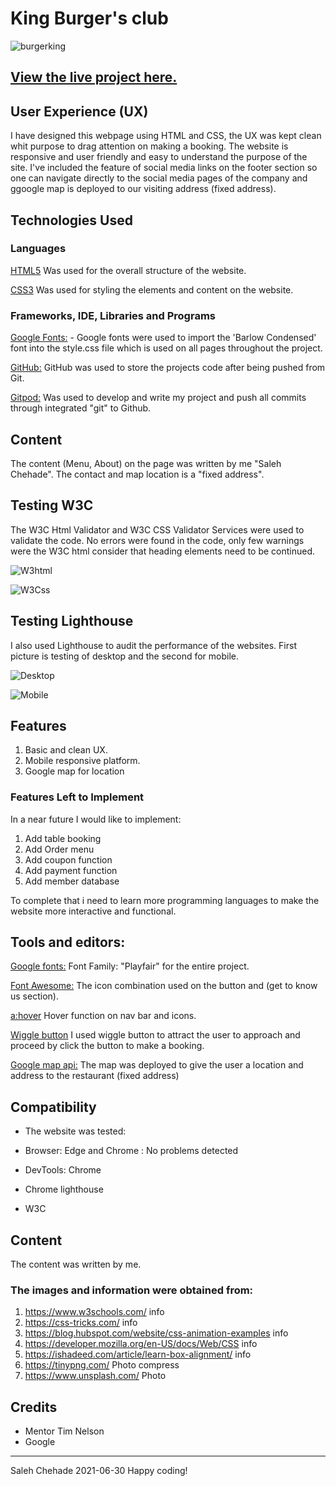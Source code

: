 #                                King Burger's club

![burgerking](assets/img/readme-img/responsive.png)


## [View the live project here.](https://saleh88hbg.github.io/KingBurgerClub-MS1/)


## User Experience (UX)

I have designed this webpage using HTML and CSS, the UX was kept clean whit purpose to drag attention on making a booking.
The website is responsive and user friendly and easy to understand the purpose of the site.
I've included the feature of social media links on the footer section so one can navigate directly to the social media pages of the company 
and ggoogle map is deployed to our visiting address (fixed address).

## Technologies Used

### Languages

[HTML5](https://en.wikipedia.org/wiki/HTML5)
Was used for the overall structure of the website.

[CSS3](https://en.wikipedia.org/wiki/Cascading_Style_Sheets)
Was used for styling the elements and content on the website.

### Frameworks, IDE, Libraries and Programs

[Google Fonts:](https://fonts.google.com/) - 
Google fonts were used to import the 'Barlow Condensed' font into the style.css file which is used on all pages throughout the project.

[GitHub:](https://github.com/)
GitHub was used to store the projects code after being pushed from Git.

[Gitpod:](https://www.gitpod.io/)
Was used to develop and write my project and push all commits through integrated "git" to Github.

## Content

The content (Menu, About) on the page was written by me "Saleh Chehade".
The contact and map location is a "fixed address".

## Testing W3C

The W3C Html Validator and W3C CSS Validator Services were used to validate the code. 
No errors were found in the code, only few warnings were the W3C html consider that heading elements need to be continued. 


![W3html](assets/img/readme-img/w3htmlcheck.png)

![W3Css](assets/img/readme-img/w3c_css_check.png)

## Testing Lighthouse

I also used Lighthouse to audit the performance of the websites. First picture is testing of desktop and the second for mobile.

![Desktop](assets/img/readme-img/lighthouse_desktop.png)

![Mobile](assets/img/readme-img/lighthouse_mobile.png)

## Features

1. Basic and clean UX.
2. Mobile responsive platform.
3. Google map for location


### Features Left to Implement

In a near future I would like to implement:

1. Add table booking
2. Add Order menu
3. Add coupon function
4. Add payment function
5. Add member database

To complete that i need to learn more programming languages to make the website more interactive and functional.

## Tools and editors:

[Google fonts:](https://fonts.google.com/)
Font Family: "Playfair" for the entire project.

[Font Awesome:](https://fontawesome.com/)
The icon combination used on the button and (get to know us section).

[a:hover](https://www.w3schools.com/cssref/sel_hover.asp)
Hover function on nav bar and icons. 

[Wiggle button](https://codepen.io/donovanh/pen/KwEQdQ)
I used wiggle button to attract the user to approach and proceed by click the button to make a booking.

[Google map api:](https://developers.google.com/maps/documentation/javascript/adding-a-google-map)
The map was deployed to give the user a location and address to the restaurant (fixed address)

## Compatibility

* The website was tested: 

* Browser: Edge and Chrome : No problems detected
* DevTools: Chrome
* Chrome lighthouse
* W3C

## Content

The content was written by me.

### The images and information were obtained from:

1. https://www.w3schools.com/ info
2. https://css-tricks.com/ info
3. https://blog.hubspot.com/website/css-animation-examples info
4. https://developer.mozilla.org/en-US/docs/Web/CSS info
5. https://ishadeed.com/article/learn-box-alignment/ info
6. https://tinypng.com/ Photo compress
7. https://www.unsplash.com/ Photo

## Credits

* Mentor Tim Nelson
* Google

---

Saleh Chehade 2021-06-30 Happy coding!
